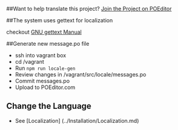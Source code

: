##Want to help translate this project?
[Join the Project on POEditor](https://poeditor.com/join/project/RABdnDSqAt)

##The system uses gettext for localization

checkout [GNU gettext Manual](http://www.gnu.org/software/gettext/manual/) 

##Generate new message.po file 

- ssh into vagrant box 
- cd /vagrant
- Run `npm run locale-gen`
- Review changes in /vagrant/src/locale/messages.po 
- Commit messages.po
- Upload to POEditor.com
 
## Change the Language

- See [Localization] (../Installation/Localization.md) 

